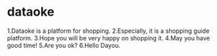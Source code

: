 # dataoke
1.Dataoke is a platform for shopping.
2.Especially, it is a shopping guide platform.
3.Hope you will be very happy on shopping it.
4.May you have good time!
5.Are you ok?
6.Hello Dayou.
